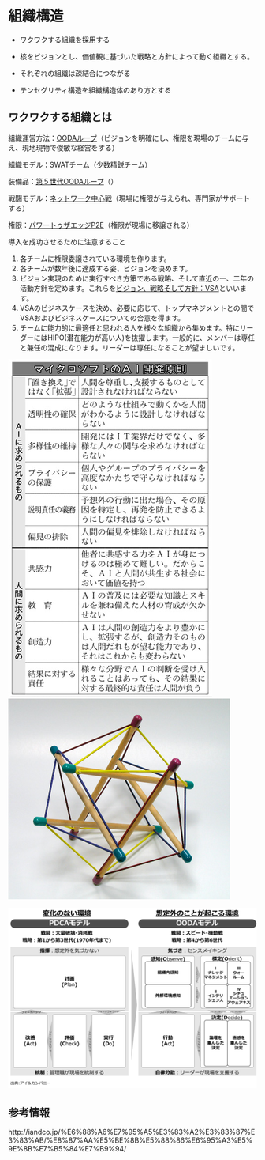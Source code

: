 # 組織構造

* ワクワクする組織を採用する

* 核をビジョンとし、価値観に基づいた戦略と方針によって動く組織とする。

* それぞれの組織は疎結合につながる

* テンセグリティ構造を組織構造体のあり方とする


## ワクワクする組織とは

組織運営方法：[OODAループ](http://iandco.jp/%e6%88%a6%e7%95%a5%e3%83%a2%e3%83%87%e3%83%ab/ooda%e3%83%ab%e3%83%bc%e3%83%97/)（ビジョンを明確にし、権限を現場のチームに与え、現地現物で俊敏な経営をする）

組織モデル：SWATチーム（少数精鋭チーム）

装備品：[第５世代OODAループ](http://iandco.jp/2016/04/16/ooda%e3%83%ab%e3%83%bc%e3%83%97%e7%ac%ac%ef%bc%95%e4%b8%96%e4%bb%a3/)（）

戦闘モデル：[ネットワーク中心戦](http://iandco.jp/%e6%88%a6%e7%95%a5%e3%83%a2%e3%83%87%e3%83%ab/%e3%83%8d%e3%83%83%e3%83%88%e3%83%af%e3%83%bc%e3%82%af%e4%b8%ad%e5%bf%83%e6%88%a6/)（現場に権限が与えられ、専門家がサポートする）

権限：[パワートゥザエッジP2E](http://iandco.jp/%e6%88%a6%e7%95%a5%e3%83%a2%e3%83%87%e3%83%ab/%e3%83%91%e3%83%af%e3%83%bc%e3%83%88%e3%82%a5%e3%82%b6%e3%82%a8%e3%83%83%e3%82%b8/)（権限が現場に移譲される）

導入を成功させるために注意すること

1. 各チームに権限委譲されている環境を作ります。
2. 各チームが数年後に達成する姿、ビジョンを決めます。
3. ビジョン実現のために実行すべき方策である戦略、そして直近の一、二年の活動方針を定めます。これらを[ビジョン、戦略そして方針：VSA](http://iandco.jp/%e6%88%a6%e7%95%a5%e3%83%a2%e3%83%87%e3%83%ab/vsa/)といいます。
4. VSAのビジネスケースを決め、必要に応じて、トップマネジメントとの間でVSAおよびビジネスケースについての合意を得ます。
5. チームに能力的に最適任と思われる人を様々な組織から集めます。特にリーダーにはHIPO\(潜在能力が高い人\)を抜擢します。一般的に、メンバーは専任と兼任の混成になります。リーダーは専任になることが望ましいです。

![](/assets/96958A99889DE3E2E2E6EBE1E7E2E0EBE3E3E0E2E3E4949490E2E2E2-DSXKZO1004937029112016FFB000-PB1-9.jpg)![](/assets/tensegrity_icosahedron.jpg)

![](/assets/OODA-v1.1.png)

## 参考情報

http:\/\/iandco.jp\/%E6%88%A6%E7%95%A5%E3%83%A2%E3%83%87%E3%83%AB\/%E8%87%AA%E5%BE%8B%E5%88%86%E6%95%A3%E5%9E%8B%E7%B5%84%E7%B9%94\/

